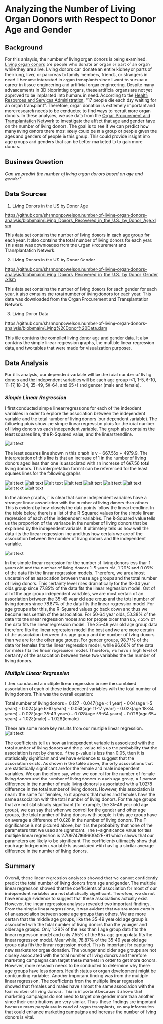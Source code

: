 # Analyzing the Number of Living Organ Donors with Respect to Donor Age and Gender
## Background
For this anlaysis, the number of living organ donors is being examined.  [Living organ donors](https://www.kidney.org/transplantation/livingdonors/general-information-living-donation#:~:text=Living%20donation%20takes%20place%20when,sister%20(living%20related%20donation).) are people who donate an organ or part of an organ while they are alive.  Living donors can donate an entire kidney or parts of their lung, liver, or pancreas to family members, friends, or strangers in need.  I became interested in organ transplants since I want to pursue a career in tissue engineering and artificial organ engineering.  Despite many advancements in 3D bioprinting organs, these artificial organs are not yet approved to be implanted into humans in need.  According to the [Health Resources and Services Administration](https://www.organdonor.gov/statistics-stories/statistics.html), "17 people die each day waiting for an organ transplant".  Therefore, organ donation is extremely important and more research needs to be conducted to find ways to recruit more organ donors.  In these analyses, we use data from the [Organ Procurement and Transplantation Network](https://optn.transplant.hrsa.gov/data/) to investigate the affect that age and gender have on the number of living donors.  The goal is to see if we can predict how many living donors there most likely could be in a group of people given the ages and genders of people in this group.  This could provide insight into age groups and genders that can be better marketed to to gain more donors.  

## Business Question
_Can we predict the number of living organ donors based on age and gender?_
## Data Sources
1. Living Donors in the US by Donor Age

https://github.com/shannonpowelson/number-of-living-organ-donors-analysis/blob/main/Living_Donors_Recovered_in_the_U.S._by_Donor_Age.xlsm

This data set contains the number of living donors in each age group for each year.  It also contains the total number of living donors for each year.  This data was downloaded from the Organ Procurement and Transplantation Network.    

2. Living Donors in the US by Donor Gender

https://github.com/shannonpowelson/number-of-living-organ-donors-analysis/blob/main/Living_Donors_Recovered_in_the_U.S._by_Donor_Gender.xlsm

This data set contains the number of living donors for each gender for each year.  It also contains the total number of living donors for each year.  This data was downloaded from the Organ Procurement and Transplantation Network.   

3. Living Donor Data

https://github.com/shannonpowelson/number-of-living-organ-donors-analysis/blob/main/Living%20Donor%20Data.xlsm

This file contains the compiled living donor age and gender data.  It also contains the simple linear regression graphs, the multiple linear regression data, and two tables that were made for visualization purposes.  

## Data Analysis

For this analysis, our dependent variable will be the total number of living donors and the independent variables will be each age group (<1, 1-5, 6-10, 11-17, 18-34, 35-49, 50-64, and 65+) and gender (male and female).  

### _Simple Linear Regression_
I first conducted simple linear regressions for each of the indepdent variables in order to explore the association between the independent variable and the total number of living donors (our dependent variable).  The following plots show the simple linear regression plots for the total number of living donors vs each independent variable.  The graph also contains the least squares line, the R-Squared value, and the linear trendline.   

![alt text](https://github.com/shannonpowelson/number-of-living-organ-donors-analysis/blob/main/SimpleLR-%3C1.png)

The least squares line shown in this graph is y = 667.56x + 4979.9.  The interpretation of this line is that an increase of 1 in the number of living donors aged less than one is associated with an increase of 667.56 total living donors.  This interpretation format can be referenced for the least squares lines for the following graphs. 

![alt text](https://github.com/shannonpowelson/number-of-living-organ-donors-analysis/blob/main/SimpleLR-1-5.png)
![alt text](https://github.com/shannonpowelson/number-of-living-organ-donors-analysis/blob/main/SimpleLR-6-10.png)
![alt text](https://github.com/shannonpowelson/number-of-living-organ-donors-analysis/blob/main/SimpleLR-11-17.png)
![alt text](https://github.com/shannonpowelson/number-of-living-organ-donors-analysis/blob/main/SimpleLR-18-34.png)
![alt text](https://github.com/shannonpowelson/number-of-living-organ-donors-analysis/blob/main/SimpleLR-35-49.png)
![alt text](https://github.com/shannonpowelson/number-of-living-organ-donors-analysis/blob/main/SimpleLR-50-64.png)
![alt text](https://github.com/shannonpowelson/number-of-living-organ-donors-analysis/blob/main/SimpleLR-65.png)
![alt text](https://github.com/shannonpowelson/number-of-living-organ-donors-analysis/blob/main/SimpleLR-male.png)
![alt text](https://github.com/shannonpowelson/number-of-living-organ-donors-analysis/blob/main/SimpleLR-Female.png)

In the above graphs, it is clear that some independent variables have a stronger linear association with the number of living donors than others.  This is evident by how closely the data points follow the linear trendline.  In the table below, there is a list of the R-Squared values for the simple linear regression of each of the independent variables.  The R-Squared value tells us the proportion of the variance in the number of living donors that be explained by the independent variable.  It ultimately tells us how well the data fits the linear regression line and thus how certain we are of the association between the number of living donors and the independent variable.  

![alt text](https://github.com/shannonpowelson/number-of-living-organ-donors-analysis/blob/main/R-Squared.png)

In the simple linear regression for the number of living donors less than 1 years old and the number of living donors 1-5 years old, 1.29% and 0.06% of the data fits the linear regression models.  Therefore, we are almost uncertain of an association between these age groups and the total number of living donors.  This certainty level rises dramatically for the 18-34 year olds group since 77.85% of the data fits the linear regression model.  Out of all of the age group independent variables, we are most certain of an association between the 35-49 year old age group and the total number of living donors since 78.87% of the data fits the linear regression model.  For age groups after this, the R-Squared values go back down and thus we become less certain of the association.  For 50-64 year olds, 50.38% of the data fits the linear regression model and for people older than 65, 7.55% of the data fits the linear regression model.  The 35-49 year old age group data therefore fits the linear regression model the best and we are more certain of the association between this age group and the number of living donors than we are for the other age groups. For gender groups, 98.77% of the data for females fits the linear regression model, while 96.66% of the data for males fits the linear regression model.  Therefore, we have a high level of certainty of the association between these two variables the the number of living donors.   

### _Multiple Linear Regression_

I then conducted a multiple linear regression to see the combined association of each of these independent variables with the total number of living donors.  This was the overall equation:

Total number of living donors = 0.127 - 0.047(age < 1 year) - 0.04(age 1-5 years) - 0.024(age 6-10 years) - 0.058(age 11-17 years) - 0.028(age 18-34 years) - 0.028(age 35-49 years) - 0.028(age 58-64 years) - 0.028(age 65+ years) + 1.028(male) + 1.028(female)

These are some more key results from our multiple linear regression.
![alt text](https://github.com/shannonpowelson/number-of-living-organ-donors-analysis/blob/main/MultipleLR-ResultsTable.png)

The coefficients tell us how an independent variable is associated with the total number of living donors and the p-value tells us the probability that the association is not by chance.  If the p-value is less than 0.05, then it is statistically significant and we have evidence to suggest that the association exists.  As shown in the table above, the only associations that are statistically significant are for the female and male independent variables.  We can therefore say, when we control for the number of female living donors and the number of living donors in each age group, a 1 person difference in the number of male living donors is associated with a 1.0278 difference in the total number of living donors.  However, this association is nearly the same for females, so it appears that males and females have the same association with the total number of living donors.  For the age groups that are not statistically significant (for example, the 35-49 year old age group), we can say that when we control for the gender and other age groups, the total number of living donors with people in this age group have on average a difference of 0.028 in the number of living donors.  The F-significance is not pictured above, but it is the probability that none of the parameters that we used are significant.  The F-significance value for this multiple linear regression is 2.70974796960042E-91 which shows that our parameters are likely to be significant. The coefficients ultimately show that each age independent variable is associated with having a similar average difference in the number of living donors.    

## Summary

Overall, these linear regression analyses showed that we cannot confidently predict the total number of living donors from age and gender.  The multiple linear regression showed that the coefficients of association for most of our independent variables are not statistically significant.  Therefore, we do not have enough evidence to suggest that these associations actually exist.  However, the linear regression analyses revealed two important findings.  From the simple linear regressions, it was evident that we are more certain of an association between some age groups than others.  We are more certain that the middle age groups, like the 35-49 year old age group is associated with the total number of living donors than the younger and older age groups.  Only 1.29% of the less than 1 age group data fits the linear regression model and only 7.55% of the 65+ age group data fits the linear regression model.  Meanwhile, 78.87% of the 35-49 year old age group data fits the linear regression model.  This is important for capturing new markets for organ donation.  The younger and older age groups are not closely associated with the total number of living donors and therefore marketing campaigns can target these markets in order to get more donors.  However, more research needs to be conducted to determine why these age groups have less donors.  Health status or organ development might be confounding variables.  Another important finding was from the multiple linear regression.  The coefficients from the multiple linear regression showed that females and males have almost the same association with the toal number of living donors.  This is important because it shows that marketing campaigns do not need to target one gender more than another since their contributions are very similar.  Thus, these findings are important because many people are in need of organ transplants, so any information that could enhance marketing campaigns and increase the number of living donors is vital. 
